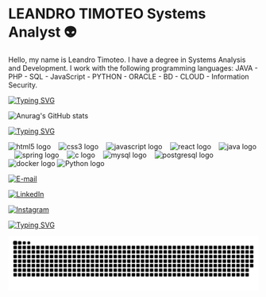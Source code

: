 # LEANDRO TIMOTEO  Systems Analyst 👽
Hello, my name is Leandro Timoteo. I have a degree in Systems Analysis and Development. I work with the following programming languages: JAVA - PHP - SQL - JavaScript - PYTHON - ORACLE - BD - CLOUD - Information Security.



[![Typing SVG](https://readme-typing-svg.demolab.com?font=Fira+Code&weight=600&size=24&pause=1000&color=000080&center=true&random=false&width=435&lines=Welcome+to+my+profile!+🚀;Java+☕+Python+🐍+SQL+💾+JavaScript+⚡+PHP+🐘+HTML+📄+CSS+🎨+Oracle+🔵)](https://git.io/typing-svg)
<img align="center" alt="" src="./src/header-gif.gif">


![Anurag's GitHub stats](https://github-readme-stats.vercel.app/api?username=LeandroTimoteo&show_icons=true&bg_color=00000000)



[![Typing SVG](https://readme-typing-svg.demolab.com?font=Fira+Code&weight=600&size=24&pause=1000&color=000080&center=true&random=false&width=600&lines=Java+☕+Python+🐍+SQL+💾+Oracle+🔵;Leandro+Timoteo+-+Systems+Analyst+🚀;JavaScript+⚡+PHP+🐘+HTML+📄+CSS+🎨)](https://git.io/typing-svg)
<img align="center" alt="" src="./src/header-gif.gif">



<div align="left">
  <img src="https://cdn.jsdelivr.net/gh/devicons/devicon/icons/html5/html5-original.svg" height="25" alt="html5 logo"  />
  <img width="8" />
  <img src="https://cdn.jsdelivr.net/gh/devicons/devicon/icons/css3/css3-original.svg" height="25" alt="css3 logo"  />
  <img width="8" />
  <img src="https://cdn.jsdelivr.net/gh/devicons/devicon/icons/javascript/javascript-plain.svg" height="25" alt="javascript logo"  />
  <img width="8" />
  <img src="https://cdn.jsdelivr.net/gh/devicons/devicon/icons/react/react-original.svg" height="25" alt="react logo"  />
  <img width="8" />
  <img src="https://cdn.jsdelivr.net/gh/devicons/devicon/icons/java/java-original.svg" height="25" alt="java logo"  />
  <img width="8" />
  <img src="https://cdn.jsdelivr.net/gh/devicons/devicon/icons/spring/spring-original.svg" height="25" alt="spring logo"  />
  <img width="8" />
  <img src="https://cdn.jsdelivr.net/gh/devicons/devicon/icons/c/c-original.svg" height="25" alt="c logo"  />
  <img width="8" />
  <img src="https://cdn.jsdelivr.net/gh/devicons/devicon/icons/mysql/mysql-original.svg" height="25" alt="mysql logo"  />
  <img width="8" />
  <img src="https://cdn.jsdelivr.net/gh/devicons/devicon/icons/postgresql/postgresql-original.svg" height="25" alt="postgresql logo"  />
  <img width="8" />
  <img src="https://cdn.jsdelivr.net/gh/devicons/devicon/icons/docker/docker-original.svg" height="25" alt="docker logo"  />
  <img src="https://cdn.jsdelivr.net/gh/devicons/devicon/icons/python/python-original.svg" height="25" alt="Python logo" />
</div>


[![E-mail](https://img.shields.io/badge/-Email-0078D4?style=for-the-badge&logo=microsoft-outlook&logoColor=FFFFFF)](mailto:leandrinhots6@gmail.com)

[![LinkedIn](https://img.shields.io/badge/-LinkedIn-0A66C2?style=for-the-badge&logo=linkedin&logoColor=FFFFFF)](https://www.linkedin.com/in/leandrotimoteo/)

[![Instagram](https://img.shields.io/badge/-Instagram-000?style=for-the-badge&logo=instagram&logoColor=FFFFFF&color=E4405F)](https://www.instagram.com/leandrinho_fi/)



[![Typing SVG](https://readme-typing-svg.demolab.com?font=Fira+Code&weight=600&size=24&pause=500&color=FFA500&center=true&random=false&width=600&lines=System+Initializing...;Loading+JAVA+☕;Loading+PYTHON+🐍;Loading+SQL+💾;Loading+Oracle+🔵;Connecting+to+Database+🖥️;Deploying+Code+🚀;Welcome+to+Leandro+Timoteo's+Profile!+💻✨)](https://git.io/typing-svg)




<picture align="center">
  <source media="(prefers-color-scheme: dark)" srcset="https://raw.githubusercontent.com/mari4souza/mari4souza/output/github-contribution-grid-snake-dark.svg">
  <source media="(prefers-color-scheme: light)" srcset="https://raw.githubusercontent.com/mari4souza/mari4souza/output/github-contribution-grid-snake-dark.svg">
  <img align="center" alt="github contribution grid snake animation" src="https://raw.githubusercontent.com/mari4souza/mari4souza/output/github-contribution-grid-snake.svg">
</picture>




